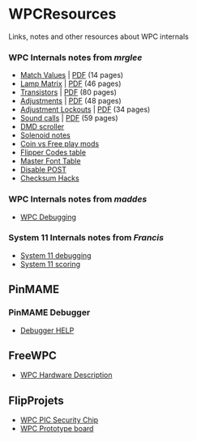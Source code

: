 # WPCResources
Links, notes and other resources about WPC internals

### WPC Internals notes from *mrglee*
* [Match Values](http://pinhacks.com/showthread.php?tid=112) | [PDF](http://pinhacks.com/attachment.php?aid=89) (14 pages)
* [Lamp Matrix](http://pinhacks.com/showthread.php?tid=91) | [PDF](http://pinhacks.com/attachment.php?aid=73) (46 pages)
* [Transistors](http://pinhacks.com/showthread.php?tid=93) | [PDF](http://pinhacks.com/attachment.php?aid=75) (80 pages)
* [Adjustments](http://pinhacks.com/showthread.php?tid=92) | [PDF](http://pinhacks.com/attachment.php?aid=74) (48 pages)
* [Adjustment Lockouts](http://pinhacks.com/showthread.php?tid=111) | [PDF](http://pinhacks.com/attachment.php?aid=88) (34 pages)
* [Sound calls](http://pinhacks.com/showthread.php?tid=8) | [PDF](http://pinhacks.com/attachment.php?aid=81)  (59 pages)
* [DMD scroller](http://pinhacks.com/showthread.php?tid=77)
* [Solenoid notes](http://pinhacks.com/showthread.php?tid=76)
* [Coin vs Free play mods](http://pinhacks.com/showthread.php?tid=16)
* [Flipper Codes table](http://pinhacks.com/showthread.php?tid=52)
* [Master Font Table](http://pinhacks.com/showthread.php?tid=23)
* [Disable POST](http://pinhacks.com/showthread.php?tid=2)
* [Checksum Hacks](http://pinhacks.com/showthread.php?tid=10)

### WPC Internals notes from *maddes*
* [WPC Debugging](https://www.maddes.net/pinball/wpc_debugging.htm)

### System 11 Internals notes from *Francis*
* [System 11 debugging](http://pinhacks.com/showthread.php?tid=80)
* [System 11 scoring](http://pinhacks.com/showthread.php?tid=82)

## PinMAME
### PinMAME Debugger 
* [Debugger HELP](PinMAME/pinmame-debugger-help.md)

## FreeWPC
* [WPC Hardware Description](http://bcd.github.io/freewpc/The-WPC-Hardware.html#The-WPC-Hardware)

## FlipProjets
* [WPC PIC Security Chip](https://www.flipprojets.fr/SecurityChip_EN.php)
* [WPC Prototype board](https://pinside.com/pinball/forum/topic/wpc-95-cpu-prototype-board)


